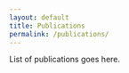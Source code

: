 ```yaml
---
layout: default
title: Publications
permalink: /publications/
---
```


List of publications goes here.
